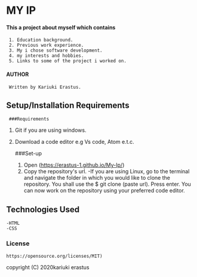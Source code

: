 # MY IP

#### This a project about myself which contains
     1. Education background.
     2. Previous work experience.
     3. My i chose software development.
     4. my interests and hobbies.
     5. Links to some of the project i worked on.
     
#### AUTHOR
     Written by Kariuki Erastus.
     
## Setup/Installation Requirements
     ###Requirements
1. Git if you are using windows. 
2. Download a code editor e.g Vs code, Atom e.t.c. 

      ###Set-up 

    1. Open (https://erastus-1.github.io/My-Ip/) 
    2. Copy the repository's url. 
      -If you are using Linux, go to the terminal and navigate the folder in which you would like to clone the repository. You shall use the $ git clone (paste url). Press enter. You can now work on the repository using your preferred code editor. 

## Technologies Used
    -HTML
    -CSS
### License
    https://opensource.org/licenses/MIT) 

copyright (C) 2020kariuki erastus


